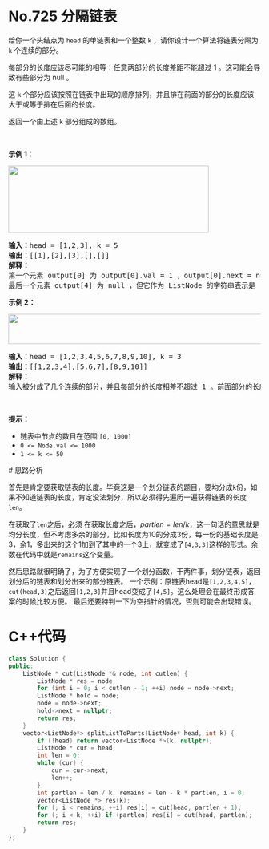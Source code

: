 # No.725 分隔链表
<html>
<p>给你一个头结点为 <code>head</code> 的单链表和一个整数 <code>k</code> ，请你设计一个算法将链表分隔为 <code>k</code> 个连续的部分。</p>

<p>每部分的长度应该尽可能的相等：任意两部分的长度差距不能超过 1 。这可能会导致有些部分为 null 。</p>

<p>这 <code>k</code> 个部分应该按照在链表中出现的顺序排列，并且排在前面的部分的长度应该大于或等于排在后面的长度。</p>

<p>返回一个由上述 <code>k</code> 部分组成的数组。</p>
&nbsp;

<p><strong>示例 1：</strong></p>
<img style="width: 400px; height: 134px;" src="https://assets.leetcode.com/uploads/2021/06/13/split1-lc.jpg" alt=""/>
<pre><strong>输入：</strong>head = [1,2,3], k = 5
<strong>输出：</strong>[[1],[2],[3],[],[]]
<strong>解释：</strong>
第一个元素 output[0] 为 output[0].val = 1 ，output[0].next = null 。
最后一个元素 output[4] 为 null ，但它作为 ListNode 的字符串表示是 [] 。
</pre>

<p><strong>示例 2：</strong></p>
<img style="width: 600px; height: 60px;" src="https://assets.leetcode.com/uploads/2021/06/13/split2-lc.jpg" alt=""/>
<pre><strong>输入：</strong>head = [1,2,3,4,5,6,7,8,9,10], k = 3
<strong>输出：</strong>[[1,2,3,4],[5,6,7],[8,9,10]]
<strong>解释：</strong>
输入被分成了几个连续的部分，并且每部分的长度相差不超过 1 。前面部分的长度大于等于后面部分的长度。
</pre>

<p>&nbsp;</p>

<p><strong>提示：</strong></p>

<ul>
	<li>链表中节点的数目在范围 <code>[0, 1000]</code></li>
	<li><code>0 &lt;= Node.val &lt;= 1000</code></li>
	<li><code>1 &lt;= k &lt;= 50</code></li>
</ul>
</html>
# 思路分析

首先是肯定要获取链表的长度。毕竟这是一个划分链表的题目，要均分成`k`份，如果不知道链表的长度，肯定没法划分，所以必须得先遍历一遍获得链表的长度`len`。

在获取了`len`之后，必须
在获取长度之后，$partlen=len / k$，这一句话的意思就是均分长度，但不考虑多余的部分，比如长度为10的分成3份，每一份的基础长度是3，余1，多出来的这个1加到了其中的一个3上，就变成了`[4,3,3]`这样的形式。余数在代码中就是`remains`这个变量。

然后思路就很明确了，为了方便实现了一个划分函数，干两件事，划分链表，返回划分后的链表和划分出来的部分链表。
一个示例：原链表head是`[1,2,3,4,5]`， `cut(head,3)`之后返回`[1,2,3]`并且head变成了`[4,5]`。这么处理会在最终形成答案的时候比较方便。
最后还要特判一下为空指针的情况，否则可能会出现错误。
# C++代码
```cpp
class Solution {
public:
    ListNode * cut(ListNode *& node, int cutlen) {
        ListNode * res = node;
        for (int i = 0; i < cutlen - 1; ++i) node = node->next;
        ListNode * hold = node;
        node = node->next;
        hold->next = nullptr;
        return res;
    }
    vector<ListNode*> splitListToParts(ListNode* head, int k) {
        if (!head) return vector<ListNode *>(k, nullptr);
        ListNode * cur = head;
        int len = 0;
        while (cur) {
            cur = cur->next;
            len++;
        }
        int partlen = len / k, remains = len - k * partlen, i = 0;
        vector<ListNode *> res(k);
        for (; i < remains; ++i) res[i] = cut(head, partlen + 1);
        for (; i < k; ++i) if (partlen) res[i] = cut(head, partlen);
        return res;
    }
};
```
